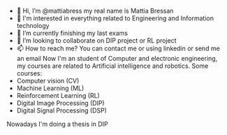 - 👋 Hi, I’m @mattiabress my real name is Mattia Bressan
- 👀 I'm interested in everything related to Engineering and Information technology
- 🌱 I’m currently finishing my last exams
- 💞️ I’m looking to collaborate on DIP project or RL project 
- 📫 How to reach me? You can contact me or using linkedin or send me an email
Now I'm an student of Computer and electronic engineering, my courses are related to Artificial intelligence and robotics. 
Some courses:
- Computer vision (CV)
- Machine Learning (ML)
- Reinforcement Learning (RL)
- Digital Image Processing (DIP)
- Digital Signal Processing (DSP)

Nowadays I'm doing a thesis in DIP  

<!---
mattiabress/mattiabress is a ✨ special ✨ repository because its `README.md` (this file) appears on your GitHub profile.
You can click the Preview link to take a look at your changes.
--->
